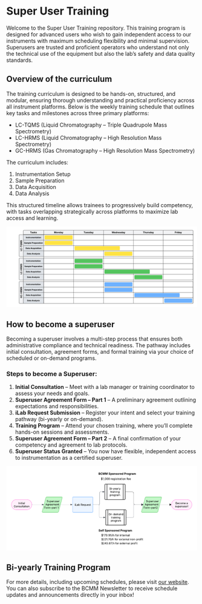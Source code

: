 # Super User Training

Welcome to the Super User Training repository. This training program is designed for advanced users who wish to gain independent access to our instruments with maximum scheduling flexibility and minimal supervision. Superusers are trusted and proficient operators who understand not only the technical use of the equipment but also the lab’s safety and data quality standards.

## Overview of the curriculum

The training curriculum is designed to be hands-on, structured, and modular, ensuring thorough understanding and practical proficiency across all instrument platforms. Below is the weekly training schedule that outlines key tasks and milestones across three primary platforms:

* LC-TQMS (Liquid Chromatography – Triple Quadrupole Mass Spectrometry)
* LC-HRMS (Liquid Chromatography – High Resolution Mass Spectrometry)
* GC-HRMS (Gas Chromatography – High Resolution Mass Spectrometry)

The curriculum includes:

1. Instrumentation Setup
2. Sample Preparation
3. Data Acquisition
4. Data Analysis

This structured timeline allows trainees to progressively build competency, with tasks overlapping strategically across platforms to maximize lab access and learning.

![Training Curriculum Schedule](images/Superuser_Training_Program_Curriculum.png)


## How to become a superuser

Becoming a superuser involves a multi-step process that ensures both administrative compliance and technical readiness. The pathway includes initial consultation, agreement forms, and formal training via your choice of scheduled or on-demand programs.

### Steps to become a Superuser:

1. **Initial Consultation** – Meet with a lab manager or training coordinator to assess your needs and goals.
2. **Superuser Agreement Form – Part 1** – A preliminary agreement outlining expectations and responsibilities.
3. **iLab Request Submission** – Register your intent and select your training pathway (bi-yearly or on-demand).
4. **Training Program** – Attend your chosen training, where you’ll complete hands-on sessions and assessments.
5. **Superuser Agreement Form – Part 2** – A final confirmation of your competency and agreement to lab protocols.
6. **Superuser Status Granted** – You now have flexible, independent access to instrumentation as a certified superuser.

![Superuser Training Workflow](images/Superuser_Training_Program_Procedure.png)


## Bi-yearly Training Program

For more details, including upcoming schedules, please visit [our website](https://microbiome.ucsf.edu/quantitative-metabolite-analysis-center-colab-plug). You can also subscribe to the BCMM Newsletter to receive schedule updates and announcements directly in your inbox!


